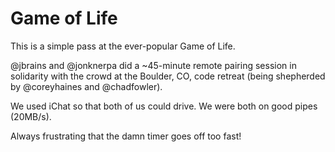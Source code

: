 Game of Life
============

This is a simple pass at the ever-popular Game of Life. 

@jbrains and @jonknerpa did a ~45-minute remote pairing session in solidarity with the crowd at the Boulder, CO, code retreat (being shepherded by @coreyhaines and @chadfowler).

We used iChat so that both of us could drive. We were both on good pipes (20MB/s).

Always frustrating that the damn timer goes off too fast!
